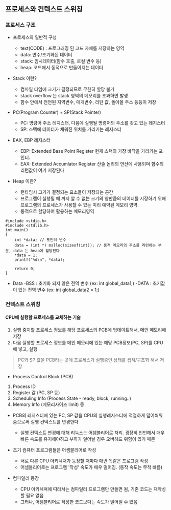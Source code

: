 ## 프로세스와 컨텍스트 스위칭

### 프로세스 구조
* 프로세스의 일반적 구성
    - text(CODE) : 프로그래밍 된 코드 자체를 저장하는 영역
    - data: 변수/초기화된 데이터
    - stack: 임시데이터(함수 호출, 로컬 변수 등)
    - heap: 코드에서 동적으로 만들어지는 데이터

* Stack 이란?
  - 컴파일 타임에 크기가 결정되므로 무한히 할당 불가
  - stack overflow 는 stack 영역의 메모리를 초과하면 발생
  - 함수 안에서 전언된 지역변수, 매개변수, 리턴 값, 돌아올 주소 등등이 저장

* PC(Program Counter) + SP(Stack Pointer)
    - PC: 명령어 주소 레지스터, 다음에 실행될 명령어의 주소를 갖고 있는 레지스터
    - SP: 스택에 데이터가 채워진 위치를 가리키는 레지스터
* EAX, EBP 레지스터
    - EBP: Extended Base Point Register 현재 스택의 가장 바닥을 가리키는 포인터.
    - EAX: Extended Accumlator Register 산술 논리의 연산에 사용되며 함수의 리턴값이 여기 저장된다

* Heap 이란?
    - 런타임시 크기가 결정되는 요소들이 저장되는 공간
    - 프로그램이 실행될 때 까지 알 수 없는 크기의 양만큼의 데이터를 저장하기 위해 프로그램의 프로세스가 사용할 수
    있는 미리 예약된 메모리 영역.
    - 동적으로 할당하여 활용하는 메모리영역  
```
#include <stdio.h>
#include <stdlib.h>
int main()
{
    int *data; // 포인터 변수
    data = (int *) malloc(sizeof(int)); // 동적 메모리의 주소를 리턴하는 부분, data 는 heap에 할당된다
    *data = 1;
    printf("%d\n", *data);
   
    return 0;
}
```
* Data
  -BSS : 초기화 되지 않은 전역 변수 (ex: int global_data1;)
  -DATA : 초기값이 있는 전역 변수 (ex: int global_data2 = 1;)


### 컨텍스트 스위칭
#### CPU에 실행할 프로세스를 교체하는 기술
1. 실행 중지할 프로세스 정보를 해당 프로세스의 PCB에 업데이트해서, 메인 메모리에 저장
2. 다음 실행할 프로세스 정보를 메인 메모리에 있는 해당 PCB정보(PC, SP)를 CPU에 넣고, 실행
> PC와 SP 값을 PCB라는 곳에 프로세스가 실행중인 상태를 캡쳐/구조화 해서 저장 
* Process Control Block (PCB)
1. Process ID
2. Register 값 (PC, SP 등)
3. Scheduling Info (Process State - ready, block, running..)
4. Memory Info (메모리사이즈 limit)  등

* PCB의 레지스터에 있는 PC, SP 값을 CPU의 실행레지스터에 적절하게 덮어씌워줌으로써 실행 컨텍스트를 변경한다
  - 실행 컨텍스트 변경에 대해 리눅스는 어셈블리어로 처리. 굉장히 빈번해서 매우 빠른 속도를 유지해야하고
    부하가 일어날 경우 오버헤드 위험이 있기 때문

* 초기 컴퓨터 프로그램들은 어셈블리어로 작성
  * 서로 다른 CPU 아키텍처가 등장할 때마다 매번 똑같은 프로그램 작성
  * 어셈블리어로는 프로그램 '작성' 속도가 매우 떨어짐. (동작 속도는 무척 빠름)
* 컴파일러 등장
  * CPU 아키텍쳐에 따라서는 컴파일러 프로그램만 만들면 됨, 기존 코드는 재작성할 필요 없음
  * 그러나, 어셈블리어로 작성한 코드보다는 속도가 떨어질 수 있음
  

